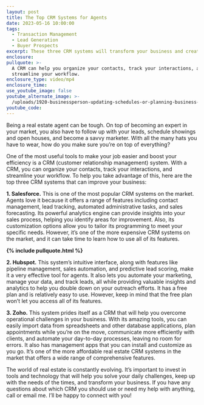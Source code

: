 ```yaml
---
layout: post
title: The Top CRM Systems for Agents
date: 2023-05-16 10:00:00
tags:
  - Transaction Management
  - Lead Generation
  - Buyer Prospects
excerpt: These three CRM systems will transform your business and create success.
enclosure:
pullquote: >-
  A CRM can help you organize your contacts, track your interactions, and
  streamline your workflow.
enclosure_type: video/mp4
enclosure_time:
use_youtube_image: false
youtube_alternate_image: >-
  /uploads/1920-businessperson-updating-schedules-or-planning-business-online-appointment-time-management-work-schedule-plan-strategic-planning-concepts-brainstorm-ideas-on-business-plans-planning-software.jpg
youtube_code:
---
```

Being a real estate agent can be tough. On top of becoming an expert in your market, you also have to follow up with your leads, schedule showings and open houses, and become a savvy marketer. With all the many hats you have to wear, how do you make sure you’re on top of everything?

One of the most useful tools to make your job easier and boost your efficiency is a CRM (customer relationship management) system. With a CRM, you can organize your contacts, track your interactions, and streamline your workflow. To help you take advantage of this, here are the top three CRM systems that can improve your business:&nbsp;

**1\. Salesforce.** This is one of the most popular CRM systems on the market. Agents love it because it offers a range of features including contact management, lead tracking, automated administrative tasks, and sales forecasting. Its powerful analytics engine can provide insights into your sales process, helping you identify areas for improvement. Also, its customization options allow you to tailor its programming to meet your specific needs. However, it’s one of the more expensive CRM systems on the market, and it can take time to learn how to use all of its features.

**{% include pullquote.html %}**

**2\. Hubspot.** This system’s intuitive interface, along with features like pipeline management, sales automation, and predictive lead scoring, make it a very effective tool for agents. It also lets you automate your marketing, manage your data, and track leads, all while providing valuable insights and analytics to help you double down on your outreach efforts. It has a free plan and is relatively easy to use. However, keep in mind that the free plan won’t let you access all of its features.

**3\. Zoho.** This system prides itself as a CRM that will help you overcome operational challenges in your business. With its amazing tools, you can easily import data from spreadsheets and other database applications, plan appointments while you’re on the move, communicate more efficiently with clients, and automate your day-to-day processes, leaving no room for errors. It also has management apps that you can install and customize as you go. It’s one of the more affordable real estate CRM systems in the market that offers a wide range of comprehensive features.

The world of real estate is constantly evolving. It’s important to invest in tools and technology that will help you solve your daily challenges, keep up with the needs of the times, and transform your business. If you have any questions about which CRM you should use or need my help with anything, call or email me. I’ll be happy to connect with you!